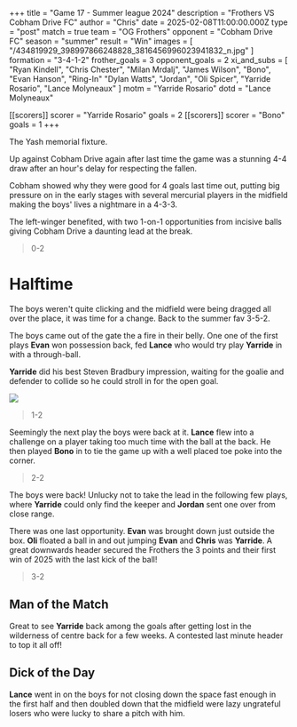 +++
title = "Game 17 - Summer league 2024"
description = "Frothers VS Cobham Drive FC"
author = "Chris"
date = 2025-02-08T11:00:00.000Z
type = "post"
match = true
team = "OG Frothers"
opponent = "Cobham Drive FC"
season = "summer"
result = "Win"
images = [ "/434819929_398997866248828_3816456996023941832_n.jpg" ]
formation = "3-4-1-2"
frother_goals = 3
opponent_goals = 2
xi_and_subs = [
  "Ryan Kindell",
  "Chris Chester",
  "Milan Mrdalj",
  "James Wilson",
  "Bono",
  "Evan Hanson",
  "Ring-In"
  "Dylan Watts",
  "Jordan",
  "Oli Spicer",
  "Yarride Rosario",
  "Lance Molyneaux"
]
motm = "Yarride Rosario"
dotd = "Lance Molyneaux"

[[scorers]]
scorer = "Yarride Rosario"
goals = 2
[[scorers]]
scorer = "Bono"
goals = 1
+++

The Yash memorial fixture.

Up against Cobham Drive again after last time the game was a stunning 4-4 draw after an hour's delay for respecting the fallen.

Cobham showed why they were good for 4 goals last time out, putting big pressure on in the early stages with several mercurial players in the midfield making the boys' lives a nightmare in a 4-3-3.

The left-winger benefited, with two 1-on-1 opportunities from incisive balls giving Cobham Drive a daunting lead at the break.

> 0-2

# Halftime

The boys weren't quite clicking and the midfield were being dragged all over the place, it was time for a change. Back to the summer fav 3-5-2.

The boys came out of the gate the a fire in their belly. One one of the first plays **Evan** won possession back, fed **Lance** who would try play **Yarride** in with a through-ball.

**Yarride** did his best Steven Bradbury impression, waiting for the goalie and defender to collide so he could stroll in for the open goal.

![]((https://media4.giphy.com/media/v1.Y2lkPTc5MGI3NjExenkxOXE5OWJnNmk2enVvcTV4NjZvbmw3ZWp2eW9sZzM0aHhkZTMzMyZlcD12MV9pbnRlcm5hbF9naWZfYnlfaWQmY3Q9Zw/V2yo0r2EQCqk1PCfb4/giphy.gif))

> 1-2

Seemingly the next play the boys were back at it. **Lance** flew into a challenge on a player taking too much time with the ball at the back. He then played **Bono** in to tie the game up with a well placed toe poke into the corner.

> 2-2

The boys were back! Unlucky not to take the lead in the following few plays, where **Yarride** could only find the keeper and **Jordan** sent one over from close range.

There was one last opportunity. **Evan** was brought down just outside the box. **Oli** floated a ball in and out
jumping **Evan** and **Chris** was **Yarride**. A great downwards header secured the Frothers the 3 points and their first win of 2025 with the last kick of the ball!

> 3-2

## Man of the Match
Great to see **Yarride** back among the goals after getting lost in the wilderness of centre back for a few weeks. A contested last minute header to top it all off!

## Dick of the Day
**Lance** went in on the boys for not closing down the space fast enough in the first half and then doubled down that the midfield were lazy ungrateful losers who were lucky to share a pitch with him.